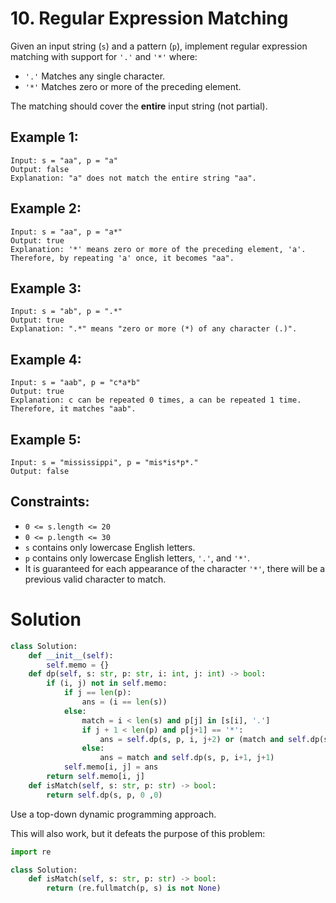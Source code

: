 # 10. Regular Expression Matching

Given an input string (`s`) and a pattern (`p`), implement regular expression matching with support for `'.'` and `'*'` where: 

- `'.'` Matches any single character.
- `'*'` Matches zero or more of the preceding element.

The matching should cover the **entire** input string (not partial).

## Example 1:
```
Input: s = "aa", p = "a"
Output: false
Explanation: "a" does not match the entire string "aa".
```

## Example 2:
```
Input: s = "aa", p = "a*"
Output: true
Explanation: '*' means zero or more of the preceding element, 'a'. Therefore, by repeating 'a' once, it becomes "aa".
```

## Example 3:
```
Input: s = "ab", p = ".*"
Output: true
Explanation: ".*" means "zero or more (*) of any character (.)".
```

## Example 4:
```
Input: s = "aab", p = "c*a*b"
Output: true
Explanation: c can be repeated 0 times, a can be repeated 1 time. Therefore, it matches "aab".
```

## Example 5:
```
Input: s = "mississippi", p = "mis*is*p*."
Output: false
```

## Constraints:
- `0 <= s.length <= 20`
- `0 <= p.length <= 30`
- `s` contains only lowercase English letters.
- `p` contains only lowercase English letters, `'.'`, and `'*'`.
- It is guaranteed for each appearance of the character `'*'`, there will be a previous valid character to match.

# Solution
```python
class Solution:
    def __init__(self):
        self.memo = {}
    def dp(self, s: str, p: str, i: int, j: int) -> bool:
        if (i, j) not in self.memo:
            if j == len(p):
                ans = (i == len(s))
            else:
                match = i < len(s) and p[j] in [s[i], '.']
                if j + 1 < len(p) and p[j+1] == '*':
                    ans = self.dp(s, p, i, j+2) or (match and self.dp(s, p, i+1, j))
                else:
                    ans = match and self.dp(s, p, i+1, j+1)
            self.memo[i, j] = ans
        return self.memo[i, j]
    def isMatch(self, s: str, p: str) -> bool:
        return self.dp(s, p, 0 ,0)
```

Use a top-down dynamic programming approach.

This will also work, but it defeats the purpose of this problem:
```python
import re

class Solution:
    def isMatch(self, s: str, p: str) -> bool:
        return (re.fullmatch(p, s) is not None)
```
